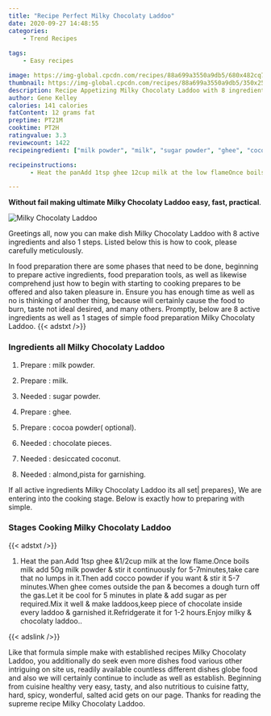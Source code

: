 ```yaml
---
title: "Recipe Perfect Milky Chocolaty Laddoo"
date: 2020-09-27 14:48:55
categories:
    - Trend Recipes
    
tags:
    - Easy recipes

image: https://img-global.cpcdn.com/recipes/88a699a3550a9db5/680x482cq70/milky-chocolaty-laddoo-recipe-main-photo.jpg
thumbnail: https://img-global.cpcdn.com/recipes/88a699a3550a9db5/350x250cq70/milky-chocolaty-laddoo-recipe-main-photo.jpg
description: Recipe Appetizing Milky Chocolaty Laddoo with 8 ingredients and 1 stages of easy cooking.
author: Gene Kelley
calories: 141 calories
fatContent: 12 grams fat
preptime: PT21M
cooktime: PT2H
ratingvalue: 3.3
reviewcount: 1422
recipeingredient: ["milk powder", "milk", "sugar powder", "ghee", "cocoa powder optional", "chocolate pieces", "desiccated coconut", "almondpista for garnishing"]

recipeinstructions: 
      - Heat the panAdd 1tsp ghee 12cup milk at the low flameOnce boils milk add 50g milk powder  stir it continuously for 57minutestake care that no lumps in itThen add cocco powder if you want  stir it 57 minutesWhen ghee comes outside the pan  becomes a dough turn off the gasLet it be cool for 5 minutes in plate  add sugar as per requiredMix it well  make laddooskeep piece of chocolate inside every laddoo  garnished itRefridgerate it for 12 hoursEnjoy milky  chocolaty laddoo

---
```




**Without fail making ultimate Milky Chocolaty Laddoo easy, fast, practical**. 


![Milky Chocolaty Laddoo](https://img-global.cpcdn.com/recipes/88a699a3550a9db5/680x482cq70/milky-chocolaty-laddoo-recipe-main-photo.jpg "Milky Chocolaty Laddoo")




Greetings all, now you can make dish Milky Chocolaty Laddoo with 8 active ingredients and also 1 steps. Listed below this is how to cook, please carefully meticulously.

In food preparation there are some phases that need to be done, beginning to prepare active ingredients, food preparation tools, as well as likewise comprehend just how to begin with starting to cooking prepares to be offered and also taken pleasure in. Ensure you has enough time as well as no is thinking of another thing, because will certainly cause the food to burn, taste not ideal desired, and many others. Promptly, below are 8 active ingredients as well as 1 stages of simple food preparation Milky Chocolaty Laddoo.
{{< adstxt />}}

### Ingredients all Milky Chocolaty Laddoo


1. Prepare  : milk powder.

1. Prepare  : milk.

1. Needed  : sugar powder.

1. Prepare  : ghee.

1. Prepare  : cocoa powder( optional).

1. Needed  : chocolate pieces.

1. Needed  : desiccated coconut.

1. Needed  : almond,pista for garnishing.



If all active ingredients Milky Chocolaty Laddoo its all set| prepares}, We are entering into the cooking stage. Below is exactly how to preparing with simple.

### Stages Cooking Milky Chocolaty Laddoo

{{< adstxt />}}


1. Heat the pan.Add 1tsp ghee &amp;1/2cup milk at the low flame.Once boils milk add 50g milk powder &amp; stir it continuously for 5-7minutes,take care that no lumps in it.Then add cocco powder if you want &amp; stir it 5-7 minutes.When ghee comes outside the pan &amp; becomes a dough turn off the gas.Let it be cool for 5 minutes in plate &amp; add sugar as per required.Mix it well &amp; make laddoos,keep piece of chocolate inside every laddoo &amp; garnished it.Refridgerate it for 1-2 hours.Enjoy milky &amp; chocolaty laddoo..





{{< adslink />}}

Like that formula simple make with established recipes Milky Chocolaty Laddoo, you additionally do seek even more dishes food various other intriguing on site us, readily available countless different dishes globe food and also we will certainly continue to include as well as establish. Beginning from cuisine healthy very easy, tasty, and also nutritious to cuisine fatty, hard, spicy, wonderful, salted acid gets on our page. Thanks for reading the supreme recipe Milky Chocolaty Laddoo.
